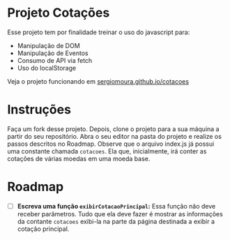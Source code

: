 # Projeto Cotações

Esse projeto tem por finalidade treinar o uso do javascript para:

 - Manipulação de DOM
 - Manipulação de Eventos
 - Consumo de API via fetch
 - Uso do localStorage

Veja o projeto funcionando em [sergiomoura.github.io/cotacoes](https://sergiomoura.github.io/cotacoes/ "https://sergiomoura.github.io/cotacoes/")

# Instruções

Faça um fork desse projeto. Depois, clone o projeto para a sua máquina a partir do seu repositório.
Abra o seu editor na pasta do projeto e realize os passos descritos no Roadmap.
Observe que o arquivo index.js já possui uma constante chamada `cotacoes`.  Ela que, inicialmente, irá conter as cotações de várias moedas em uma moeda base.

# Roadmap

 - [ ] **Escreva uma função **`exibirCotacaoPrincipal`**:** Essa função não deve receber parâmetros. Tudo que ela deve fazer é mostrar as informações da contante `cotacoes` exibi-la na parte da página destinada a exibir a cotação principal.

